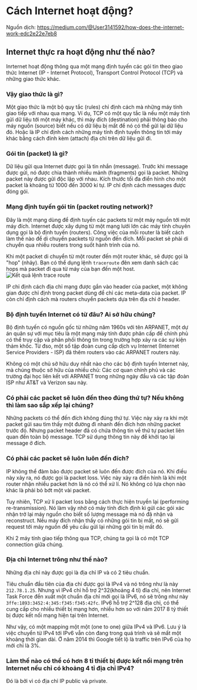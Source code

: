 # Cách Internet hoạt động?

Nguồn dịch: https://medium.com/@User3141592/how-does-the-internet-work-edc2e22e7eb8

## Internet thực ra hoạt động như thế nào?
Inrternet hoạt động thông qua một mạng định tuyến các gói tin theo giao thức Internet (IP - Internet Protocol), Transport Control Protocol (TCP) và những giao thức khác.

### Vậy giao thức là gì?
Một giao thức là một bộ quy tắc (rules) chỉ định cách mà những máy tính giao tiếp với nhau qua mạng. Ví dụ, TCP có một quy tắc là nếu một máy tính gửi dữ liệu tới một máy khác, thì máy đích (destination) phải thông báo cho máy nguồn (source) biết nếu có dữ liệu bị mất để nó có thể gửi lại dữ liệu đó. Hoặc là IP chỉ định cách những máy tính định tuyến thông tin tới máy khác bằng cách đính kèm (attach) địa chỉ trên dữ liệu gửi đi.

### Gói tin (packet) là gì?
Dữ liệu gửi qua Internet được gọi là tin nhắn (message). Trước khi message được gửi, nó được chia thành nhiều mảnh (fragments) gọi là packet. Những packet này được gửi độc lập với nhau. Kích thước tối đa điển hình cho một packet là khoảng từ 1000 đến 3000 kí tự. IP chỉ định cách messages được đóng gói.

### Mạng định tuyến gói tín (packet routing network)?
Đây là một mạng dùng để định tuyến các packets từ một máy nguồn tới một máy đích. Internet được xây dựng từ một mạng lưới lớn các máy tính chuyên dụng gọi là bộ định tuyến (routers). Công việc của mỗi router là biết cách làm thế nào để di chuyển packets từ nguồn đến đích. Mỗi packet sẽ phải di chuyển qua nhiều routers trong suốt hành trình của nó.

Khi một packet di chuyển từ một router đến một router khác, sẽ được gọi là "hop" (nhảy). Bạn có thể dụng lệnh `traceroute` đên xem danh sách các hops mà packet đi qua từ máy của bạn đến một host.
![Kết quả lệnh trace route](https://miro.medium.com/max/1132/1*nFKQkXXUCI41ZNrY8gPk4A.png)

IP chỉ định cách địa chỉ mạng được gắn vào header của packet, một không gian được chỉ định trong packet dùng để chỉ các meta-data của packet. IP còn chỉ định cách mà routers chuyển packets dựa trên địa chỉ ở header.

### Bộ định tuyến Internet có từ đâu? Ai sở hữu chúng?
Bộ định tuyến có nguồn gốc từ những năm 1960s với tên ARPANET, một dự án quân sự với mục tiêu là một mạng máy tính được phân cấp để chính phủ có thể truy cập và phân phối thông tin trong trường hợp xảy ra các sự kiện thảm khốc. Từ đso, một số tập đoàn cung cấp dịch vụ Internet (Internet Service Providers - ISP) đã thêm routers vào các ARPANET routers này.

Không có một chủ sở hữu duy nhất nào cho các bộ định tuyến Internet này, mà chúng thuộc sở hữu của nhiều chủ: Các cơ quan chính phủ và các trường đại học liên kết với ARPANET trong những ngày đầu và các tập đoàn ISP như AT&T và Verizon sau này.

### Có phải các packet sẽ luôn đến theo đúng thứ tự? Nếu không thì làm sao sắp xếp lại chúng?
Những packets có thể đến đích không đúng thứ tự. Việc này xảy ra khi một packet gửi sau tìm thấy một đường đi nhanh đến đích hơn những packet trước đó. Nhưng packet header đã có chứa thông tin về thứ tự packet liên quan đến toàn bộ message. TCP sử dụng thông tin này để khởi tạo lại message ở đích.

### Có phải các packet sẽ luôn luôn đến đích?
IP không thể đảm bảo được packet sẽ luôn đến được đích của nó. Khi điều này xảy ra, nó được gọi là packet loss. Việc này xảy ra điển hình là khi một router nhận nhiều packet hơn là nó có thể xử lí. Nó không có lựa chọn nào khác là phải bỏ bớt một vài packet.

Tuy nhiên, TCP xử lí packet loss bằng cách thực hiện truyền lại (performing re-transmission). Nó làm vậy nhờ có máy tính đích định kì gửi các gói xác nhận trở lại máy nguồn cho biết số lượng message mà nó đã nhận và reconstruct. Nếu máy đích nhận thấy có những gói tin bị mất, nó sẽ gửi request tới máy nguồn để yêu cầu gửi lại những gói tin bị mất đó.

Khi 2 máy tính giao tiếp thông qua TCP, chúng ta gọi là có một TCP connection giữa chúng.

### Địa chỉ Internet trông như thế nào?
Những địa chỉ này được gọi là địa chỉ IP và có 2 tiêu chuẩn.

Tiêu chuẩn đầu tiên của địa chỉ được gọi là IPv4 và nó trông như là này `212.78.1.25`. Nhưng vì IPv4 chỉ hỗ trợ 2^32(khoảng 4 tỉ) đỉa chỉ, nên Internet Task Force đền xuất một chuẩn địa chỉ mới gọi là IPv6, nó sẽ trông như này `3ffe:1893:3452:4:345:f345:f345:42fc`. IPv6 hỗ trợ 2^128 địa chỉ, có thể cung cấp cho nhiều thiết bị mạng hơn, nhiều hơn so với năm 2017 8 tỷ thiết bị được kết nối mạng hiện tại trên Internet.

Như vậy, có một mapping một một (one to one) giữa IPv4 và IPv6. Lưu ý là việc chuyển từ IPv4 tới IPv6 vẫn còn đang trong quá trình và sẽ mất một khoảng thời gian dài. Ở năm 2014 thì Google tiết lộ là traffic trên IPv6 của họ mới chỉ là 3%.

### Làm thế nào có thể có hơn 8 tỉ thiết bị được kết nối mạng trên Internet nếu chỉ có khoảng 4 tỉ địa chỉ IPv4?
Đó là bởi vì có địa chỉ IP public và private. 









































































